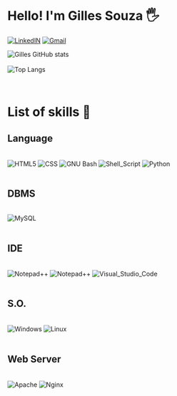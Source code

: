 # Hello! I'm Gilles Souza 🖐️

[![LinkedIN](https://img.shields.io/badge/LinkedIn-0077B5?style=for-the-badge&logo=linkedin&logoColor=white)](https://www.linkedin.com/in/gilles-souza-b58677155/)
[![Gmail](https://img.shields.io/badge/Gmail-D14836?style=for-the-badge&logo=gmail&logoColor=white)](mailto:gillessouza25@gmail.com)



![Gilles GitHub stats](https://github-readme-stats.vercel.app/api?username=gillessouza&theme=dracula)
<br/>
<br/>
![Top Langs](https://github-readme-stats.vercel.app/api/top-langs/?username=gillessouza&layout=compact)
</div>
<br/>

<h1>List of skills 🚀</h1>


<h2>Language</h2>

<div style="display: inline_block"><br/>
    <img align="center" alt="HTML5" src="https://camo.githubusercontent.com/290dcbfa2c65420ebaddfce351a2d03c2dded507559edc7ced591169fd76f8c5/68747470733a2f2f696d672e736869656c64732e696f2f62616467652f48544d4c352d4533344632363f6c6f676f3d68746d6c35266c6f676f436f6c6f723d7768697465267374796c653d666f722d7468652d6261646765">
    <img align="center" alt="CSS" src="https://img.shields.io/badge/CSS-239120?&style=for-the-badge&logo=css3&logoColor=white">
    <img align="center" alt="GNU Bash" src="https://camo.githubusercontent.com/5d36314cd8857daf7b65dbd7dd631e7a62463ff001d99cdab7380f3a307904bb/68747470733a2f2f696d672e736869656c64732e696f2f62616467652f474e55253230426173682d3445414132353f6c6f676f3d676e7562617368266c6f676f436f6c6f723d7768697465267374796c653d666f722d7468652d6261646765">
    <img align="center" alt="Shell_Script" src="https://img.shields.io/badge/Shell_Script-121011?style=for-the-badge&logo=gnu-bash&logoColor=white">
     <img align="center" alt="Python" src="https://camo.githubusercontent.com/cc663b44f5f2d7e674990fd054d828aae0e30ec8df36768e5f5552978da1cfdf/68747470733a2f2f696d672e736869656c64732e696f2f62616467652f2d507974686f6e2d3333333333333f7374796c653d666c6174266c6f676f3d707974686f6e">
    
</div>
<br/>
<h2>DBMS</h2>

<div style="display: inline_block"><br/>
    <img align="center" alt="MySQL" src="https://img.shields.io/badge/MySQL-005C84?style=for-the-badge&logo=mysql&logoColor=white">
</div>
<br/>

<h2>IDE</h2>

<div style="display: inline_block"><br/>
    <img align="center" alt="Notepad++" src="https://img.shields.io/badge/Notepad++-90E59A.svg?style=for-the-badge&logo=notepad%2B%2B&logoColor=black">
    <img align="center" alt="Notepad++" src="https://img.shields.io/badge/Visual_Studio_Code-0078D4?style=for-the-badge&logo=visual%20studio%20code&logoColor=white">
    <img align="center" alt="Visual_Studio_Code" src="https://img.shields.io/badge/Visual_Studio_Code-0078D4?style=for-the-badge&logo=visual%20studio%20code&logoColor=white">
</div>

<br/>
<h2>S.O.</h2>

<div style="display: inline_block"><br/>
    <img align="center" alt="Windows" src="https://img.shields.io/badge/Windows-017AD7?style=for-the-badge&logo=windows&logoColor=white">
    <img align="center" alt="Linux" src="https://img.shields.io/badge/Linux-E34F26?style=for-the-badge&logo=linux&logoColor=black">
</div>
<br/>
<h2>Web Server</h2>

<div style="display: inline_block"><br/>
    <img align="center" alt="Apache" src="https://img.shields.io/badge/Apache-CA2136?style=for-the-badge&logo=apache&logoColor=white">
    <img align="center" alt="Nginx" src="https://img.shields.io/badge/Nginx-009639?style=for-the-badge&logo=nginx&logoColor=white">
</div>
<br/>
